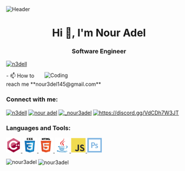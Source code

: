 <img alt="Header" width="4000" height="400" src="https://user-images.githubusercontent.com/90010134/131928725-4f937479-634a-46d3-840e-e50555300bdf.jpg">









<h1 align="center">Hi 👋, I'm Nour Adel</h1>
<h3 align="center">Software Engineer</h3>

<p align="left"> <a href="https://twitter.com/n3dell" target="blank"><img src="https://img.shields.io/twitter/follow/n3dell?logo=twitter&style=for-the-badge" alt="n3dell" /></a> </p>


<img align="right" alt="Coding" width="400" src="https://user-images.githubusercontent.com/90010134/131927929-5933b213-b674-48d5-b972-d6f9cf26b137.jpg">
- 📫 How to reach me **nour3del145@gmail.com**

<h3 align="left">Connect with me:</h3>
<p align="left">
<a href="https://twitter.com/n3dell" target="blank"><img align="center" src="https://raw.githubusercontent.com/rahuldkjain/github-profile-readme-generator/master/src/images/icons/Social/twitter.svg" alt="n3dell" height="30" width="40" /></a>
<a href="https://fb.com/nour adel" target="blank"><img align="center" src="https://raw.githubusercontent.com/rahuldkjain/github-profile-readme-generator/master/src/images/icons/Social/facebook.svg" alt="nour adel" height="30" width="40" /></a>
<a href="https://instagram.com/_nour3adel" target="blank"><img align="center" src="https://raw.githubusercontent.com/rahuldkjain/github-profile-readme-generator/master/src/images/icons/Social/instagram.svg" alt="_nour3adel" height="30" width="40" /></a>
<a href="https://discord.gg/https://discord.gg/VdCDh7W3JT" target="blank"><img align="center" src="https://raw.githubusercontent.com/rahuldkjain/github-profile-readme-generator/master/src/images/icons/Social/discord.svg" alt="https://discord.gg/VdCDh7W3JT" height="30" width="40" /></a>
</p>

<h3 align="left">Languages and Tools:</h3>
<p align="left"> <a href="https://www.w3schools.com/cpp/" target="_blank"> <img src="https://raw.githubusercontent.com/devicons/devicon/master/icons/cplusplus/cplusplus-original.svg" alt="cplusplus" width="40" height="40"/> </a> <a href="https://www.w3schools.com/css/" target="_blank"> <img src="https://raw.githubusercontent.com/devicons/devicon/master/icons/css3/css3-original-wordmark.svg" alt="css3" width="40" height="40"/> </a> <a href="https://www.w3.org/html/" target="_blank"> <img src="https://raw.githubusercontent.com/devicons/devicon/master/icons/html5/html5-original-wordmark.svg" alt="html5" width="40" height="40"/> </a> <a href="https://www.java.com" target="_blank"> <img src="https://raw.githubusercontent.com/devicons/devicon/master/icons/java/java-original.svg" alt="java" width="40" height="40"/> </a> <a href="https://developer.mozilla.org/en-US/docs/Web/JavaScript" target="_blank"> <img src="https://raw.githubusercontent.com/devicons/devicon/master/icons/javascript/javascript-original.svg" alt="javascript" width="40" height="40"/> </a> <a href="https://www.photoshop.com/en" target="_blank"> <img src="https://raw.githubusercontent.com/devicons/devicon/master/icons/photoshop/photoshop-line.svg" alt="photoshop" width="40" height="40"/> </a> </p>

<p><img align="left" src="https://github-readme-stats.vercel.app/api/top-langs?username=nour3adel&show_icons=true&locale=en&layout=compact" alt="nour3adel" /></p>

<p>&nbsp;<img align="center" src="https://github-readme-stats.vercel.app/api?username=nour3adel&show_icons=true&locale=en" alt="nour3adel" /></p>
